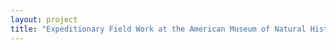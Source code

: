 ```yaml
--- 
layout: project 
title: "Expeditionary Field Work at the American Museum of Natural History" 
---
```



